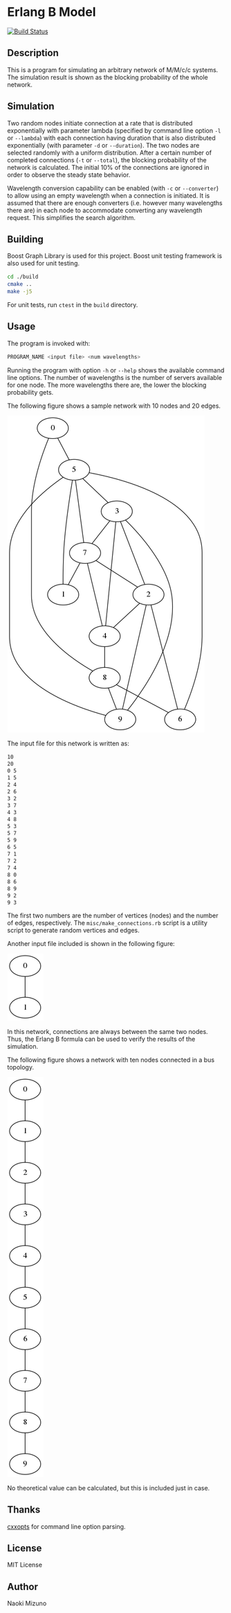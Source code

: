 # Erlang B Model

[![Build Status](https://travis-ci.org/NigoroJr/erlang-b-model.svg)](https://travis-ci.org/NigoroJr/erlang-b-model)

## Description

This is a program for simulating an arbitrary network of M/M/c/c systems. The
simulation result is shown as the blocking probability of the whole network.

## Simulation
Two random nodes initiate connection at a rate that is distributed
exponentially with parameter lambda (specified by command line option
`-l` or `--lambda`) with each connection having duration that is also
distributed exponentially (with parameter `-d` or `--duration`). The two nodes
are selected randomly with a uniform distribution. After a certain number of
completed connections (`-t` or `--total`), the blocking probability of the
network is calculated. The initial 10% of the connections are ignored in order
to observe the steady state behavior.

Wavelength conversion capability can be enabled (with `-c` or `--converter`)
to allow using an empty wavelength when a connection is initiated. It is
assumed that there are enough converters (i.e. however many wavelengths there
are) in each node to accommodate converting any wavelength request. This
simplifies the search algorithm.

## Building
Boost Graph Library is used for this project. Boost unit testing framework is
also used for unit testing.

```sh
cd ./build
cmake ..
make -j5
```

For unit tests, run `ctest` in the `build` directory.

## Usage
The program is invoked with:

```sh
PROGRAM_NAME <input file> <num wavelengths>
```

Running the program with option `-h` or `--help` shows the available command
line options. The number of wavelengths is the number of servers available for
one node. The more wavelengths there are, the lower the blocking probability
gets.

The following figure shows a sample network with 10 nodes and 20 edges.

![Sample Network Diagram](./samples/sample.png)

The input file for this network is written as:

```
10
20
0 5
1 5
2 4
2 6
3 2
3 7
4 3
4 8
5 3
5 7
5 9
6 5
7 1
7 2
7 4
8 0
8 6
8 9
9 2
9 3
```

The first two numbers are the number of vertices (nodes) and the number of
edges, respectively. The `misc/make_connections.rb` script is a utility script
to generate random vertices and edges.

Another input file included is shown in the following figure:

![Two-node network](./samples/two_nodes.png)

In this network, connections are always between the same two nodes. Thus, the
Erlang B formula can be used to verify the results of the simulation.

The following figure shows a network with ten nodes connected in a bus
topology.

![Ten-node network](./samples/ten_nodes.png)

No theoretical value can be calculated, but this is included just in case.

## Thanks
[cxxopts](https://github.com/jarro2783/cxxopts) for command line option
parsing.

## License
MIT License

## Author
Naoki Mizuno
